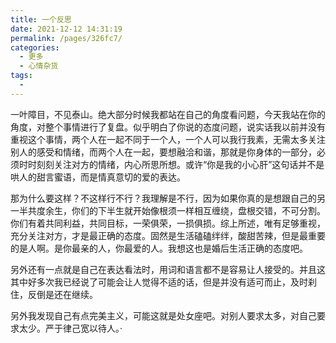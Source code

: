 ```yaml
---
title: 一个反思
date: 2021-12-12 14:31:19
permalink: /pages/326fc7/
categories:
  - 更多
  - 心情杂货
tags:
  - 
---
```

一叶障目，不见泰山。绝大部分时候我都站在自己的角度看问题，今天我站在你的角度，对整个事情进行了复盘。似乎明白了你说的态度问题，说实话我以前并没有重视这个事情，两个人在一起不同于一个人，一个人可以我行我素，无需太多关注别人的感受和情绪，而两个人在一起，要想融洽和谐，那就是你身体的一部分，必须时时刻刻关注对方的情绪，内心所思所想。或许“你是我的小心肝”这句话并不是哄人的甜言蜜语，而是情真意切的爱的表达。

那为什么要这样？不这样行不行？我理解是不行，因为如果你真的是想跟自己的另一半共度余生，你们的下半生就开始像根须一样相互缠绕，盘根交错，不可分割。你们有着共同利益，共同目标，一荣俱荣，一损俱损。综上所述，唯有足够重视，充分关注对方，才是最正确的态度。固然是生活磕磕绊绊，酸甜苦辣，但是最重要的是人啊。是你最亲的人，你最爱的人。我想这也是婚后生活正确的态度吧。

另外还有一点就是自己在表达看法时，用词和语言都不是容易让人接受的。并且这其中好多次我已经说了可能会让人觉得不适的话，但是并没有适可而止，及时刹住，反倒是还在继续。

另外我发现自己有点完美主义，可能这就是处女座吧。对别人要求太多，对自己要求太少。严于律己宽以待人。·                                            